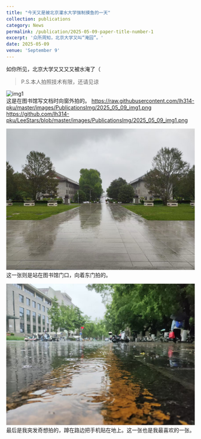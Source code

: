 ```yaml
---
title: "今天又是被北京灌水大学强制摸鱼的一天"
collection: publications
category: News
permalink: /publication/2025-05-09-paper-title-number-1
excerpt: '众所周知，北京大学又叫“淹园”。'
date: 2025-05-09
venue: 'September 9'
---
```

<!--citation作为作者摘要，需要时可以保留。此外还有slidesurl，paperurl和bibtexurl-->

如你所见，北京大学又又又又被水淹了（
>P.S.本人拍照技术有限，还请见谅

![img1](https://raw.githubusercontent.com/lh314-pku/master/images/PublicationsImg/2025_05_09_img1.png)<br>
这是在图书馆写文档时向窗外拍的。
https://raw.githubusercontent.com/lh314-pku/master/images/PublicationsImg/2025_05_09_img1.png
https://github.com/lh314-pku/LeeStars/blob/master/images/PublicationsImg/2025_05_09_img1.png

![img2](/images/PublicationsImg/2025_05_09_img2.jpg)
这一张则是站在图书馆门口，向着东门拍的。

![img3](/images/PublicationsImg/2025_05_09_img3.jpg)
最后是我突发奇想拍的，蹲在路边把手机贴在地上。这一张也是我最喜欢的一张。
